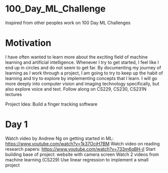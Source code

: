 # 100_Day_ML_Challenge
Inspired from other peoples work on 100 Day ML Challenges

# Motivation
I have often wanted to learn more about the exciting field of machine learning and artificial intelligence. Whenever I try to get started, I feel like I end up in circles and do not seem to get far. By documenting my journey of learning as I work through a project, I am going to try to keep up the habit of learning and try to explore by implementing concepts that I learn.
I will go more deeply into computer vision and imaging technology specifically, but also explore voice and text.
Follow along on CS229, CS230, CS231N lectures

Project Idea: Build a finger tracking software

# Day 1
Watch video by Andrew Ng on getting started in ML: https://www.youtube.com/watch?v=1k37OcjH7BM
Watch video on reading research papers: https://www.youtube.com/watch?v=733m6qBH-jI
Start building base of project: website with camera screen
Watch 2 videos from machine learning (CS229)
Use linear regression to implement a small project
